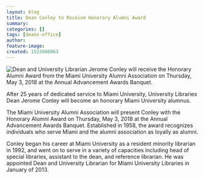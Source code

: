 ```yaml
---
layout: blog
title: Dean Conley to Receive Honorary Alumni Award
summary:
categories: []
tags: [deans-office]
author:
feature-image:
created: 1523988963
---
```

![Dean and University Librarian Jerome Conley will receive the Honorary Alumni Award from the Miami University Alumni Association on Thursday, May 3, 2018 at the Annual Advancement Awards Banquet.](/images/post-images/18-04_Conley-Alumni_Header.jpg)

After 25 years of dedicated service to Miami University, University Libraries Dean Jerome Conley will become an honorary Miami University alumnus.

The Miami University Alumni Association will present Conley with the Honorary Alumni Award on Thursday, May 3, 2018 at the Annual Advancement Awards Banquet. Established in 1958, the award recognizes individuals who serve Miami and the alumni association as loyally as alumni.

Conley began his career at Miami University as a resident minority librarian in 1992, and went on to serve in a variety of capacities including head of special libraries, assistant to the dean, and reference librarian. He was appointed Dean and University Librarian for Miami University Libraries in January of 2013.
